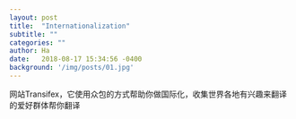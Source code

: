 ```yaml
---
layout: post
title:  "Internationalization"
subtitle: ""
categories: ""
author: Ha
date:   2018-08-17 15:34:56 -0400
background: '/img/posts/01.jpg'
---
```


<p>
网站Transifex，它使用众包的方式帮助你做国际化，收集世界各地有兴趣来翻译的爱好群体帮你翻译
  
<p>
